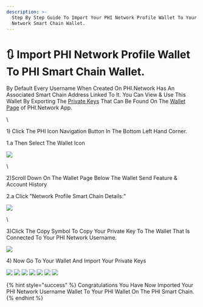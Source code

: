 ```yaml
---
description: >-
  Step By Step Guide To Import Your PHI Network Profile Wallet To Your PHI
  Network Smart Chain Wallet.
---
```


# 🔃 Import PHI Network Profile Wallet To PHI Smart Chain Wallet.

By Default Every Username When Created On PHI.Network Has An Associated Smart Chain Address Linked To It. You Can View & Use This Wallet By Exporting The [Private Keys](https://docs.phi.network/phi-wiki/glossary/difference-between-seed-phrase-and-private-keys) That Can Be Found On The [Wallet Page](https://phi.network/send) of PHI.Network App.&#x20;

\


1\) Click The PHI Icon Navigation Button In The Bottom Left Hand Corner.

&#x20;      1.a Then Select The Wallet Icon

![](https://phi.support/uploads/images/attachments/9192e3f900274a4b38d5b796071105ef.jpg)

\


2\)Scroll Down On The Wallet Page Below The Wallet Send Feature & Account History

&#x20;     2.a Click "Network Profile Smart Chain Details:"

![](https://phi.support/uploads/images/attachments/867b0c18b858fc800c387368e1d6e156.jpg)

\


3\)Click The Copy Symbol To Copy Your Private Key To The Wallet That Is Connected To Your PHI Network Username.

![
](https://phi.support/uploads/images/attachments/2130e1e6b3b39c79c802a1c2f9fcae83.jpg)

4\) Now Go To Your Wallet And Import Your Private Keys

![](<../../../../.gitbook/assets/IMG\_4863 (1).jpg>) ![](<../../../../.gitbook/assets/IMG\_4864 (1).jpg>) ![](../../../../.gitbook/assets/IMG\_4865.jpg) ![](../../../../.gitbook/assets/IMG\_4866.jpg) ![](<../../../../.gitbook/assets/IMG\_4867 (1).jpg>) ![](../../../../.gitbook/assets/IMG\_4868.jpg) ![
](<../../../../.gitbook/assets/IMG\_4869 (1).jpg>)

{% hint style="success" %}
&#x20;Congratulations You Have Now Imported Your PHI Network Username Wallet To Your PHI Wallet  On The PHI Smart Chain.
{% endhint %}
